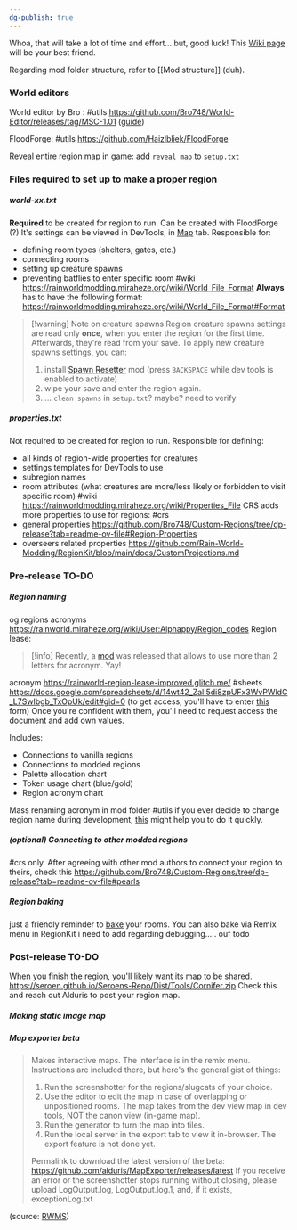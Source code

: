 ```yaml
---
dg-publish: true
---
```

Whoa, that will take a lot of time and effort... but, good luck! 
This [Wiki page](https://rainworldmodding.miraheze.org/wiki/Creating_A_Region) will be your best friend.

Regarding mod folder structure, refer to [[Mod structure]] (duh).

### World editors
World editor by Bro : #utils 
https://github.com/Bro748/World-Editor/releases/tag/MSC-1.01 ([guide](https://www.youtube.com/watch?v=MgeEBM9EKS4))

FloodForge: #utils
https://github.com/Haizlbliek/FloodForge

Reveal entire region map in game: add `reveal map` to `setup.txt`
### Files required to set up to make a proper region

##### world-xx.txt
**Required** to be created for region to run.
Can be created with FloodForge (?)
It's settings can be viewed in DevTools, in [Map](https://rainworldmodding.miraheze.org/wiki/Dev_Tools#tabber-tabpanel-Map-0) tab.
Responsible for:
- defining room types (shelters, gates, etc.)
- connecting rooms
- setting up creature spawns
- preventing batflies to enter specific room
#wiki
https://rainworldmodding.miraheze.org/wiki/World_File_Format
**Always** has to have the following format:
https://rainworldmodding.miraheze.org/wiki/World_File_Format#Format

> [!warning] Note on creature spawns
> Region creature spawns settings are read only **once**, when you enter the region for the first time. Afterwards, they're read from your save. 
> To apply new creature spawns settings, you can:
> 1) install [Spawn Resetter](https://steamcommunity.com/sharedfiles/filedetails/?id=3232143310) mod (press `BACKSPACE` while dev tools is enabled to activate) 
> 2) wipe your save and enter the region again.  
> 3) ... `clean spawns` in `setup.txt`? maybe? need to verify
##### properties.txt
Not required to be created for region to run.
Responsible for defining:
- all kinds of region-wide properties for creatures
- settings templates for DevTools to use
- subregion names
- room attributes (what creatures are more/less likely or forbidden to visit specific room)
#wiki
https://rainworldmodding.miraheze.org/wiki/Properties_File
CRS adds more properties to use for regions: #crs
- general properties
https://github.com/Bro748/Custom-Regions/tree/dp-release?tab=readme-ov-file#Region-Properties
- overseers related properties
https://github.com/Rain-World-Modding/RegionKit/blob/main/docs/CustomProjections.md
### Pre-release TO-DO
##### Region naming
og regions acronyms
https://rainworld.miraheze.org/wiki/User:Alphappy/Region_codes
Region lease: 

> [!info] Recently, a [mod](https://steamcommunity.com/sharedfiles/filedetails/?id=3412393061) was released that allows to use more than 2 letters for acronym. Yay!

acronym
https://rainworld-region-lease-improved.glitch.me/
#sheets
https://docs.google.com/spreadsheets/d/14wt42_ZalI5di8zpUFx3WvPWldC_L7SwIbgb_TxOpUk/edit#gid=0 (to get access, you'll have to enter [this](https://forms.gle/gdaGmLJuBJb4LvMS7) form)
Once you're confident with them, you'll need to request access the document and add own values. 

Includes:
- Connections to vanilla regions
- Connections to modded regions
- Palette allocation chart
- Token usage chart (blue/gold)
- Region acronym chart

Mass renaming acronym in mod folder #utils
if you ever decide to change region name during development, [this](https://github.com/glebi574/rw-fix-region-acronyms) might help you to do it quickly.

##### (optional) Connecting to other modded regions
#crs only.
After agreeing with other mod authors to connect your region to theirs, check this
https://github.com/Bro748/Custom-Regions/tree/dp-release?tab=readme-ov-file#pearls

##### Region baking
just a friendly reminder to [bake](https://rainworldmodding.miraheze.org/wiki/Creating_A_Region#Baking) your rooms.
You can also bake via Remix menu in RegionKit
i need to add regarding debugging..... ouf todo

### Post-release TO-DO
When you finish the region, you'll likely want its map to be shared.
https://seroen.github.io/Seroens-Repo/Dist/Tools/Cornifer.zip
Check this and reach out Alduris to post your region map. 

##### Making static image map


##### Map exporter beta
> Makes interactive maps. The interface is in the remix menu. Instructions are included there, but here's the general gist of things:
> 1. Run the screenshotter for the regions/slugcats of your choice.
> 2. Use the editor to edit the map in case of overlapping or unpositioned rooms. The map takes from the dev view map in dev tools, NOT the canon view (in-game map).
> 3. Run the generator to turn the map into tiles.
> 4. Run the local server in the export tab to view it in-browser. The export feature is not done yet.
> 
> Permalink to download the latest version of the beta: https://github.com/alduris/MapExporter/releases/latest
> If you receive an error or the screenshotter stops running without closing, please upload LogOutput.log, LogOutput.log.1, and, if it exists, exceptionLog.txt

(source: [RWMS](https://discord.com/channels/1237826015829557400/1273913033831350296/1273913775732555816))
